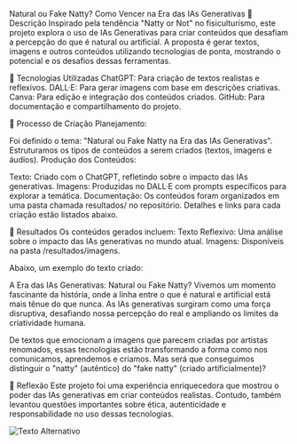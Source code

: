 Natural ou Fake Natty? Como Vencer na Era das IAs Generativas
📒 Descrição
Inspirado pela tendência "Natty or Not" no fisiculturismo, este projeto explora o uso de IAs Generativas para criar conteúdos que desafiam a percepção do que é natural ou artificial. A proposta é gerar textos, imagens e outros conteúdos utilizando tecnologias de ponta, mostrando o potencial e os desafios dessas ferramentas.

🤖 Tecnologias Utilizadas
ChatGPT: Para criação de textos realistas e reflexivos.
DALL·E: Para gerar imagens com base em descrições criativas.
Canva: Para edição e integração dos conteúdos criados.
GitHub: Para documentação e compartilhamento do projeto.

🧐 Processo de Criação
Planejamento:

Foi definido o tema: "Natural ou Fake Natty na Era das IAs Generativas".
Estruturamos os tipos de conteúdos a serem criados (textos, imagens e áudios).
Produção dos Conteúdos:

Texto: Criado com o ChatGPT, refletindo sobre o impacto das IAs generativas.
Imagens: Produzidas no DALL·E com prompts específicos para explorar a temática.
Documentação:
Os conteúdos foram organizados em uma pasta chamada resultados/ no repositório.
Detalhes e links para cada criação estão listados abaixo.

🚀 Resultados
Os conteúdos gerados incluem:
Texto Reflexivo: Uma análise sobre o impacto das IAs generativas no mundo atual.
Imagens: Disponíveis na pasta /resultados/imagens.

Abaixo, um exemplo do texto criado:

A Era das IAs Generativas: Natural ou Fake Natty?
Vivemos um momento fascinante da história, onde a linha entre o que é natural e artificial está mais tênue do que nunca. As IAs generativas surgiram como uma força disruptiva, desafiando nossa percepção do real e ampliando os limites da criatividade humana.

De textos que emocionam a imagens que parecem criadas por artistas renomados, essas tecnologias estão transformando a forma como nos comunicamos, aprendemos e criamos. Mas será que conseguimos distinguir o "natty" (autêntico) do "fake natty" (criado artificialmente)?


💭 Reflexão
Este projeto foi uma experiência enriquecedora que mostrou o poder das IAs generativas em criar conteúdos realistas. Contudo, também levantou questões importantes sobre ética, autenticidade e responsabilidade no uso dessas tecnologias.

![Texto Alternativo](https://github.com/vandinha07/lab-natty-or-not/blob/main/Projeto%20Inteligencia%20Artificial.png?raw=true)

